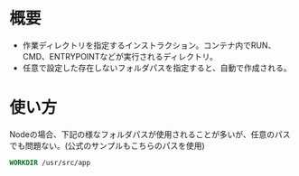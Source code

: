 # 概要
- 作業ディレクトリを指定するインストラクション。コンテナ内でRUN、CMD、ENTRYPOINTなどが実行されるディレクトリ。
- 任意で設定した存在しないフォルダパスを指定すると、自動で作成される。

# 使い方
Nodeの場合、下記の様なフォルダパスが使用されることが多いが、任意のパスでも問題ない。(公式のサンプルもこちらのパスを使用)

```dockerfile
WORKDIR /usr/src/app
```
